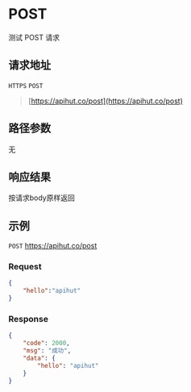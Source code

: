 # POST

测试 POST 请求

## 请求地址

`HTTPS` `POST`

> [https://apihut.co/post](https://apihut.co/post)


## 路径参数
无

## 响应结果
按请求body原样返回

## 示例
`POST` https://apihut.co/post
### Request
```json
{
    "hello":"apihut"
}
```
### Response
```json
{
    "code": 2000,
    "msg": "成功",
    "data": {
        "hello": "apihut"
    }
}
```

